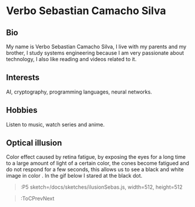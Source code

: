 # Verbo Sebastian Camacho Silva

## Bio
My name is Verbo Sebastian Camacho Silva, I live with my parents and my brother, I study systems engineering because I am very passionate about technology, I also like reading and videos related to it.

## Interests
AI, cryptography, programming languages, neural networks.

## Hobbies
Listen to music, watch series and anime.

## Optical illusion
Color effect caused by retina fatigue, by exposing the eyes for a long time to a large amount of light of a certain color, the cones become fatigued and do not respond for a few seconds, this allows us to see a black and white image in color .
In the gif below I stared at the black dot.

> :P5 sketch=/docs/sketches/ilusionSebas.js, width=512, height=512


> :ToCPrevNext